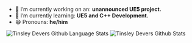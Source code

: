 - 🔭 I’m currently working on an: **unannounced UE5 project.**
- 🌱 I’m currently learning: **UE5 and C++ Development.**
- 😄 Pronouns: **he/him**
<div>
<img algin="left" alt="Tinsley Devers Github Language Stats" src="https://github-readme-stats-tinsleydevers.vercel.app/api/top-langs/?username=TinsleyDevers&theme=tokyonight&show_icons=true&hide_border=true" />
<img algin="right" alt="Tinsley Devers Github Stats" src="https://github-readme-stats-tinsleydevers.vercel.app/api?username=TinsleyDevers&theme=tokyonight&layout=compact&show_icons=true&hide_border=true" />
</div>
